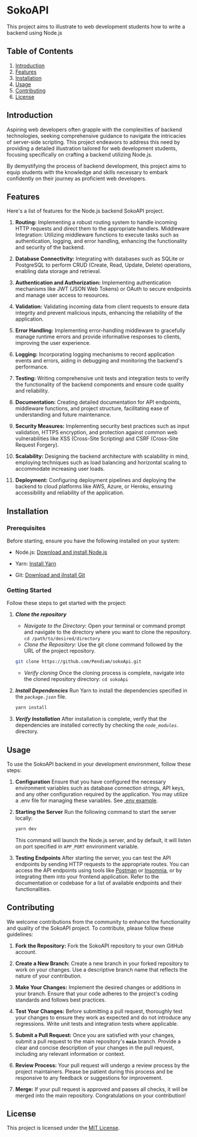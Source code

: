 # SokoAPI

This project aims to illustrate to web development students how to write a backend using Node.js

## Table of Contents

1. [Introduction](#introduction)
2. [Features](#features)
3. [Installation](#installation)
4. [Usage](#usage)
5. [Contributing](#contributing)
6. [License](#license)

## Introduction

Aspiring web developers often grapple with the complexities of backend technologies, seeking comprehensive guidance to navigate the intricacies of server-side scripting. This project endeavors to address this need by providing a detailed illustration tailored for web development students, focusing specifically on crafting a backend utilizing Node.js.

By demystifying the process of backend development, this project aims to equip students with the knowledge and skills necessary to embark confidently on their journey as proficient web developers.

## Features

Here's a list of features for the Node.js backend SokoAPI project.

1. **Routing:** Implementing a robust routing system to handle incoming HTTP requests and direct them to the appropriate handlers.
Middleware Integration: Utilizing middleware functions to execute tasks such as authentication, logging, and error handling, enhancing the functionality and security of the backend.

2. **Database Connectivity:** Integrating with databases such as SQLite or PostgreSQL to perform CRUD (Create, Read, Update, Delete) operations, enabling data storage and retrieval.

3. **Authentication and Authorization:** Implementing authentication mechanisms like JWT (JSON Web Tokens) or OAuth to secure endpoints and manage user access to resources.

4. **Validation:** Validating incoming data from client requests to ensure data integrity and prevent malicious inputs, enhancing the reliability of the application.

5. **Error Handling:** Implementing error-handling middleware to gracefully manage runtime errors and provide informative responses to clients, improving the user experience.

6. **Logging:** Incorporating logging mechanisms to record application events and errors, aiding in debugging and monitoring the backend's performance.

7. **Testing:** Writing comprehensive unit tests and integration tests to verify the functionality of the backend components and ensure code quality and reliability.

8. **Documentation:** Creating detailed documentation for API endpoints, middleware functions, and project structure, facilitating ease of understanding and future maintenance.

9. **Security Measures:** Implementing security best practices such as input validation, HTTPS encryption, and protection against common web vulnerabilities like XSS (Cross-Site Scripting) and CSRF (Cross-Site Request Forgery).

10. **Scalability:** Designing the backend architecture with scalability in mind, employing techniques such as load balancing and horizontal scaling to accommodate increasing user loads.

11. **Deployment:** Configuring deployment pipelines and deploying the backend to cloud platforms like AWS, Azure, or Heroku, ensuring accessibility and reliability of the application.

## Installation

### Prerequisites

Before starting, ensure you have the following installed on your system:

- Node.js:  [Download and install Node.js](https://nodejs.org/)

- Yarn: [Install Yarn](https://classic.yarnpkg.com/lang/en/docs/install/#windows-stable)
- Git: [Download and iInstall Git](https://git-scm.com/downloads)

### Getting Started

Follow these steps to get started with the project:

1. ***Clone the repository***

    - *Navigate to the Directory:* Open your terminal or command prompt and navigate to the directory where you want to clone the repository.  `cd /path/to/desired/directory`
    - *Clone the Repository:* Use the git clone command followed by the URL of the project repository.

    ```bash
    git clone https://github.com/Pendiam/sokoApi.git

    ```

    - *Verify cloning*
        Once the cloning process is complete, navigate into the cloned repository directory:   `cd sokoApi`

2. ***Install Dependencies***
    Run Yarn to install the dependencies specified in the *`package.json`* file.

    ```bash
    yarn install

    ```

3. ***Verify Installation***
    After installation is complete, verify that the dependencies are installed correctly by checking the *`node_modules`*. directory.

## Usage

To use the SokoAPI backend in your development environment, follow these steps:

1. **Configuration**
     Ensure that you have configured the necessary environment variables such as database connection strings, API keys, and any other configuration required by the application. You may utilize a .env file for managing these variables. See [.env example](sampleEnv.txt).

2. **Starting the Server**
    Run the following command to start the server locally:

    ```bash
    yarn dev
    ```

    This command will launch the Node.js server, and by default, it will listen on port specified in `APP_PORT` environment variable.

3. **Testing Endpoints**
    After starting the server, you can test the API endpoints by sending HTTP requests to the appropriate routes.
    You can access the API endpoints using tools like [Postman](https://www.postman.com/downloads/) or [Insomnia](https://insomnia.rest/download), or by integrating them into your frontend application. Refer to the documentation or codebase for a list of available endpoints and their functionalities.

## Contributing

We welcome contributions from the community to enhance the functionality and quality of the SokoAPI project. To contribute, please follow these guidelines:

1. **Fork the Repository:** Fork the SokoAPI repository to your own GitHub account.

2. **Create a New Branch:** Create a new branch in your forked repository to work on your changes. Use a descriptive branch name that reflects the nature of your contribution.

3. **Make Your Changes:** Implement the desired changes or additions in your branch. Ensure that your code adheres to the project's coding standards and follows best practices.

4. **Test Your Changes:** Before submitting a pull request, thoroughly test your changes to ensure they work as expected and do not introduce any regressions. Write unit tests and integration tests where applicable.

5. **Submit a Pull Request:** Once you are satisfied with your changes, submit a pull request to the main repository's **`main`** branch. Provide a clear and concise description of your changes in the pull request, including any relevant information or context.

6. **Review Process:** Your pull request will undergo a review process by the project maintainers. Please be patient during this process and be responsive to any feedback or suggestions for improvement.

7. **Merge:** If your pull request is approved and passes all checks, it will be merged into the main repository. Congratulations on your contribution!

## License

This project is licensed under the [MIT License](LICENSE).

